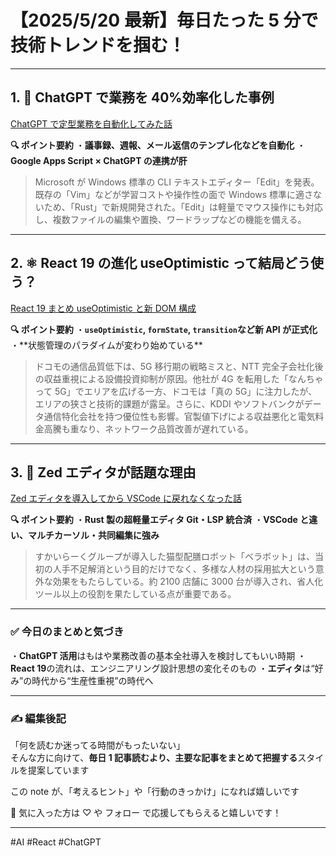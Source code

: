 # 【2025/5/20 最新】毎日たった 5 分で技術トレンドを掴む！

---

## 1. 🧠 ChatGPT で業務を 40%効率化した事例

[ChatGPT で定型業務を自動化してみた話](https://example.com/article1)

**🔍 ポイント要約**
・**議事録、週報、メール返信のテンプレ化などを自動化**
・**Google Apps Script × ChatGPT の連携が肝**

> Microsoft が Windows 標準の CLI テキストエディター「Edit」を発表。既存の「Vim」などが学習コストや操作性の面で Windows 標準に適さないため、「Rust」で新規開発された。「Edit」は軽量でマウス操作にも対応し、複数ファイルの編集や置換、ワードラップなどの機能を備える。

---

## 2. ⚛️ React 19 の進化 useOptimistic って結局どう使う？

[React 19 まとめ useOptimistic と新 DOM 構成](https://example.com/article2)

**🔍 ポイント要約**
・**`useOptimistic`, `formState`, `transition`など新 API が正式化**
・\*\*状態管理のパラダイムが変わり始めている\*\*

> ドコモの通信品質低下は、5G 移行期の戦略ミスと、NTT 完全子会社化後の収益重視による設備投資抑制が原因。他社が 4G を転用した「なんちゃって 5G」でエリアを広げる一方、ドコモは「真の 5G」に注力したが、エリアの狭さと技術的課題が露呈。さらに、KDDI やソフトバンクがデータ通信特化会社を持つ優位性も影響。官製値下げによる収益悪化と電気料金高騰も重なり、ネットワーク品質改善が遅れている。

---

## 3. 🧰 Zed エディタが話題な理由

[Zed エディタを導入してから VSCode に戻れなくなった話](https://example.com/article3)

**🔍 ポイント要約**
・**Rust 製の超軽量エディタ Git・LSP 統合済**
・**VSCode と違い、マルチカーソル・共同編集に強み**

> すかいらーくグループが導入した猫型配膳ロボット「ベラボット」は、当初の人手不足解消という目的だけでなく、多様な人材の採用拡大という意外な効果をもたらしている。約 2100 店舗に 3000 台が導入され、省人化ツール以上の役割を果たしている点が重要である。

---

### ✅ 今日のまとめと気づき

・**ChatGPT 活用**はもはや業務改善の基本全社導入を検討してもいい時期
・**React 19**の流れは、エンジニアリング設計思想の変化そのもの
・**エディタ**は“好み”の時代から“生産性重視”の時代へ

---

### ✍️ 編集後記

「何を読むか迷ってる時間がもったいない」  
そんな方に向けて、**毎日 1 記事読むより、主要な記事をまとめて把握する**スタイルを提案しています

この note が、「考えるヒント」や「行動のきっかけ」になれば嬉しいです

💬 気に入った方は ♡ や フォロー で応援してもらえると嬉しいです！

---

#AI #React #ChatGPT
